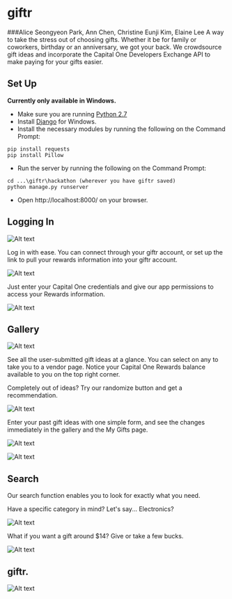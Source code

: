 giftr
===================
###Alice Seongyeon Park, Ann Chen, Christine Eunji Kim, Elaine Lee
A way to take the stress out of choosing gifts. Whether it be for family or coworkers, birthday or an anniversary, we got your back. We crowdsource gift ideas and incorporate the Capital One Developers Exchange API to make paying for your gifts easier.

Set Up
-------------
**Currently only available in Windows.**

- Make sure you are running [Python 2.7](https://www.python.org/downloads/)
- Install [Django](https://docs.djangoproject.com/en/1.9/howto/windows/) for Windows.
- Install the necessary modules by running the following on the Command Prompt:
```
pip install requests
pip install Pillow 
```
- Run the server by running the following on the Command Prompt:
```
cd ...\giftr\hackathon (wherever you have giftr saved)
python manage.py runserver
```
- Open http://localhost:8000/ on your browser.

Logging In
-------------
![Alt text](/hackathon/img/login.png)

Log in with ease. You can connect through your giftr account, or set up the link to pull your rewards information into your giftr account.

![Alt text](/hackathon/img/devex_login.png)

Just enter your Capital One credentials and give our app permissions to access your Rewards information.

![Alt text](/hackathon/img/devex_auth.png)

Gallery
-------------
![Alt text](/hackathon/img/gallery.png)

See all the user-submitted gift ideas at a glance. You can select on any to take you to a vendor page. Notice your Capital One Rewards balance available to you on the top right corner.

Completely out of ideas? Try our randomize button and get a recommendation.

![Alt text](/hackathon/img/randomize.png)

Enter your past gift ideas with one simple form, and see the changes immediately in the gallery and the My Gifts page.

![Alt text](/hackathon/img/new_gift.png)

![Alt text](/hackathon/img/my_gifts.png)

Search
-------------
Our search function enables you to look for exactly what you need.

Have a specific category in mind? Let's say... Electronics?

![Alt text](/hackathon/img/search_elec.png)

What if you want a gift around $14? Give or take a few bucks. 

![Alt text](/hackathon/img/search_price.png)

giftr.
-------------
![Alt text](/hackathon/img/capital-one-logo.png)